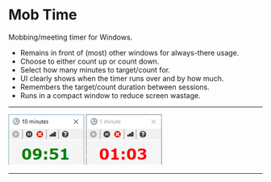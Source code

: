 # Mob Time

Mobbing/meeting timer for Windows.

* Remains in front of (most) other windows for always-there usage.
* Choose to either count up or count down.
* Select how many minutes to target/count for.
* UI clearly shows when the timer runs over and by how much.
* Remembers the target/count duration between sessions.
* Runs in a compact window to reduce screen wastage.

---

![Screenshot with time remaining](screenshot1.png)
![Screenshot overdue](screenshot2.png)

---
